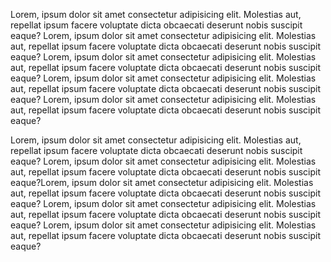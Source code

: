 Lorem, ipsum dolor sit amet consectetur adipisicing elit. Molestias aut, repellat ipsum facere voluptate dicta obcaecati deserunt nobis suscipit eaque?
Lorem, ipsum dolor sit amet consectetur adipisicing elit. Molestias aut, repellat ipsum facere voluptate dicta obcaecati deserunt nobis suscipit eaque?
Lorem, ipsum dolor sit amet consectetur adipisicing elit. Molestias aut, repellat ipsum facere voluptate dicta obcaecati deserunt nobis suscipit eaque?
Lorem, ipsum dolor sit amet consectetur adipisicing elit. Molestias aut, repellat ipsum facere voluptate dicta obcaecati deserunt nobis suscipit eaque?
Lorem, ipsum dolor sit amet consectetur adipisicing elit. Molestias aut, repellat ipsum facere voluptate dicta obcaecati deserunt nobis suscipit eaque?

Lorem, ipsum dolor sit amet consectetur adipisicing elit. Molestias aut, repellat ipsum facere voluptate dicta obcaecati deserunt nobis suscipit eaque?
Lorem, ipsum dolor sit amet consectetur adipisicing elit. Molestias aut, repellat ipsum facere voluptate dicta obcaecati deserunt nobis suscipit eaque?Lorem, ipsum dolor sit amet consectetur adipisicing elit. Molestias aut, repellat ipsum facere voluptate dicta obcaecati deserunt nobis suscipit eaque?
Lorem, ipsum dolor sit amet consectetur adipisicing elit. Molestias aut, repellat ipsum facere voluptate dicta obcaecati deserunt nobis suscipit eaque?
Lorem, ipsum dolor sit amet consectetur adipisicing elit. Molestias aut, repellat ipsum facere voluptate dicta obcaecati deserunt nobis suscipit eaque?
